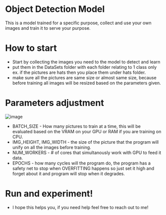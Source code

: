 # Object Detection Model
 This is a model trained for a specific purpose, collect and use your own images and train it to serve your purpose.

# How to start
- Start by collecting the images you need to the model to detect and learn
- put them in the DataSets folder with each folder relating to 1 class only ex. if the pictures are hats then you place them under hats folder.
- make sure all the pictures are same size or almost same size, because before training all images will be resized based on the parameters given.

# Parameters adjustment
![image](https://github.com/user-attachments/assets/2652f4a7-9841-4cf9-a434-a07fdd58b575)

- BATCH_SIZE - How many pictures to train at a time, this will be evaluated based on the VRAM on your GPU or RAM if you are training on CPU.
- IMG_HEIGHT, IMG_WIDTH - the size of the picture that the program will unify on all the images before training.
- NUM_WORKERS - # of cores that simultanously work with GPU to feed it data.
- EPOCHS - how many cycles will the program do, the program has a safety net to stop when OVERFITTING happens so just set it high and forget about it and program will stop when it degrades.


# Run and experiment!
- I hope this helps you, if you need help feel free to reach out to me!


